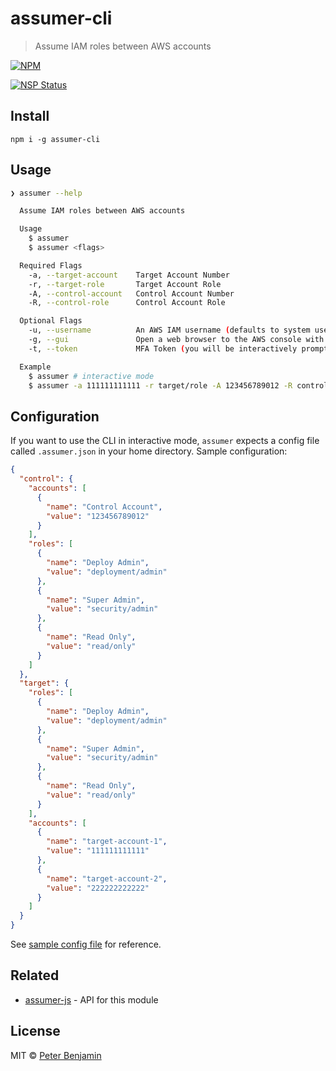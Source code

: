 # assumer-cli
> Assume IAM roles between AWS accounts

[![NPM](https://nodei.co/npm/assumer-cli.png?downloads=true)](https://nodei.co/npm/assumer-cli/)

[![NSP Status](https://nodesecurity.io/orgs/petermbenjamin/projects/380f367c-8901-4277-b402-55cdc0eff835/badge)](https://nodesecurity.io/orgs/petermbenjamin/projects/380f367c-8901-4277-b402-55cdc0eff835)


## Install

```
npm i -g assumer-cli
```

## Usage

```sh
❯ assumer --help

  Assume IAM roles between AWS accounts

  Usage
    $ assumer
    $ assumer <flags>

  Required Flags
    -a, --target-account    Target Account Number
    -r, --target-role       Target Account Role
    -A, --control-account   Control Account Number
    -R, --control-role      Control Account Role

  Optional Flags
    -u, --username          An AWS IAM username (defaults to system user name)
    -g, --gui               Open a web browser to the AWS console with these credentials
    -t, --token             MFA Token (you will be interactively prompted)

  Example
    $ assumer # interactive mode
    $ assumer -a 111111111111 -r target/role -A 123456789012 -R control/role
```

## Configuration

If you want to use the CLI in interactive mode, `assumer` expects a config file called `.assumer.json` in your home directory.
Sample configuration:
```json
{
  "control": {
    "accounts": [
      {
        "name": "Control Account",
        "value": "123456789012"
      }
    ],
    "roles": [
      {
        "name": "Deploy Admin",
        "value": "deployment/admin"
      },
      {
        "name": "Super Admin",
        "value": "security/admin"
      },
      {
        "name": "Read Only",
        "value": "read/only"
      }
    ]
  },
  "target": {
    "roles": [
      {
        "name": "Deploy Admin",
        "value": "deployment/admin"
      },
      {
        "name": "Super Admin",
        "value": "security/admin"
      },
      {
        "name": "Read Only",
        "value": "read/only"
      }
    ],
    "accounts": [
      {
        "name": "target-account-1",
        "value": "111111111111"
      },
      {
        "name": "target-account-2",
        "value": "222222222222"
      }
    ]
  }
}
```
See [sample config file](.assumer.sample.json) for reference.

## Related
- [assumer-js](https://github.com/devsecops/assumer-js) - API for this module

## License

MIT © [Peter Benjamin](https://petermbenjamin.github.io/)